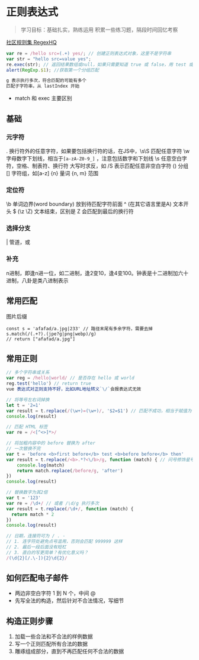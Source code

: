 # 正则表达式

> 学习目标：基础扎实，熟练运用
> 积累一些练习题，隔段时间回忆考察

[社区规则集 RegexHQ](https://github.com/regexhq)

```js
var re = /hello src=(.+) yes/; // 创建正则表达式对象，这里不是字符串
var str = "hello src=value yes"; 
re.exec(str); // 返回结果数组或null，如果只需要知道 true 或 false，用 test 或 String.search/indexOf
alert(RegExp.$1); //获取第一个分组匹配

g 表示执行多次，符合匹配的可能有多个
匹配子字符串，从 lastIndex 开始
```

* match 和 exec 主要区别

## 基础

### 元字符

. 换行符外的任意字符，如果要包括换行符的话，在JS中，\s\S 匹配任意字符
\w 字母数字下划线，相当于`[a-zA-Z0-9_]` ，注意包括数字和下划线
\s 任意空白字符，空格、制表符、换行符
大写时求反，如 /S 表示匹配任意非空白字符
() 分组
[] 字符组，如[a-z]
{n} 量词
{n, m} 范围

### 定位符

\b 单词边界(word boundary) 放到待匹配字符前面
^ (在其它语言里是A) 文本开头
$ (\z \Z) 文本结束，区别是 Z 会匹配到最后的换行符

### 选择分支

| 管道，或

### 补充

n进制，即逢n进一位，如二进制，逢2变10，逢4变100。钟表是十二进制加六十进制，八卦是类八进制表示

## 常用匹配

图片后缀
```
const s = 'afafad/a.jpg|233' // 路径末尾有多余字符，需要去掉
s.match(/(.+?).(jpe?g|png|webp)/g)
// return ["afafad/a.jpg"]
```

## 常用正则

```js
// 多个字符串或关系
var reg = /hello|world/ // 是否存在 hello 或 world
reg.test('hello') // return true
vue 表达式对正则支持不好，比如URL地址转义`\/`会报表达式无效

// 将等号左右词掉换
let t = '2=1'
var result = t.replace(/(\w+)=(\w+)/, '$2=$1') // 匹配不成功，相当于赋值为 t
console.log(result)

// 匹配 HTML 标签
var re = /<[^<>]*>/

// 将加粗内容中的 before 替换为 after
// 一次替换不完
var t = 'before <b>first before</b> test <b>before before</b> then'
var result = t.replace(/<b>.*?<\/b>/g, function (match) { // 问号修饰星号，懒匹配，0 或更多，否则会匹配很长
	console.log(match)
	return match.replace(/before/g, 'after')
})
console.log(result)

// 替换数字为其2倍
var t = '123'
var re = /\d+/ // 或者 /\d/g 执行多次
var result = t.replace(/\d+/, function (match) {
  return match * 2
})
console.log(result)

// 日期，连接符可为 / . -
// 1. 连字符处避免点号滥用，否则会匹配 999999 这样
// 2. 最后一段后面没有短杠
// 3. 直白的写更简单？有优化意义吗？
/(\d{2}[/.\-]){2}\d{2}/

```

## 如何匹配电子邮件
* 两边非空白字符 1 到 N 个，中间 @
* 先写全法的构造，然后针对不合法情况，写细节

## 构造正则步骤
1. 加载一些合法和不合法的样例数据
2. 写一个正则匹配所有合法的数据
3. 雕琢组成部分，直到不再匹配任何不合法的数据
